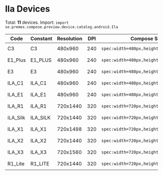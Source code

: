 # Ila Devices

Total: **11** devices. Import: `import se.premex.compose.preview.device.catalog.android.Ila`

| Code | Constant | Resolution | DPI | Compose Spec | Preview Usage |
|------|----------|------------|-----|-------------|---------------|
| C3 | C3 | 480x960 | 240 | `spec:width=480px,height=960px,dpi=240` | `@Preview(device = Ila.C3)` |
| E1_Plus | E1_PLUS | 480x960 | 240 | `spec:width=480px,height=960px,dpi=240` | `@Preview(device = Ila.E1_PLUS)` |
| E3 | E3 | 480x960 | 240 | `spec:width=480px,height=960px,dpi=240` | `@Preview(device = Ila.E3)` |
| ILA_C1 | ILA_C1 | 480x960 | 240 | `spec:width=480px,height=960px,dpi=240` | `@Preview(device = Ila.ILA_C1)` |
| ILA_E1 | ILA_E1 | 480x960 | 240 | `spec:width=480px,height=960px,dpi=240` | `@Preview(device = Ila.ILA_E1)` |
| ILA_R1 | ILA_R1 | 720x1440 | 320 | `spec:width=720px,height=1440px,dpi=320` | `@Preview(device = Ila.ILA_R1)` |
| iLA_Silk | ILA_SILK | 720x1440 | 320 | `spec:width=720px,height=1440px,dpi=320` | `@Preview(device = Ila.ILA_SILK)` |
| ILA_X1 | ILA_X1 | 720x1498 | 320 | `spec:width=720px,height=1498px,dpi=320` | `@Preview(device = Ila.ILA_X1)` |
| ILA_X2 | ILA_X2 | 720x1440 | 320 | `spec:width=720px,height=1440px,dpi=320` | `@Preview(device = Ila.ILA_X2)` |
| ILA_X3 | ILA_X3 | 720x1560 | 320 | `spec:width=720px,height=1560px,dpi=320` | `@Preview(device = Ila.ILA_X3)` |
| R1_Lite | R1_LITE | 720x1440 | 320 | `spec:width=720px,height=1440px,dpi=320` | `@Preview(device = Ila.R1_LITE)` |

<!-- Generated automatically. Do not edit manually. -->
